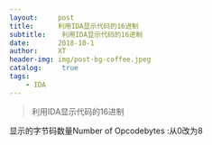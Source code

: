 ```yaml
---
layout:     post
title:      利用IDA显示代码的16进制
subtitle:    利用IDA显示代码的16进制
date:       2018-10-1
author:     XT
header-img: img/post-bg-coffee.jpeg
catalog: 	 true
tags:
    - IDA
---
```



> 利用IDA显示代码的16进制

显示的字节码数量Number of Opcodebytes :从0改为8
